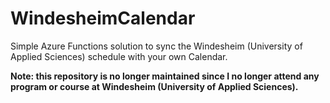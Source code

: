 # WindesheimCalendar
Simple Azure Functions solution to sync the Windesheim (University of Applied Sciences) schedule with your own Calendar.

**Note: this repository is no longer maintained since I no longer attend any program or course at Windesheim (University of Applied Sciences).**
